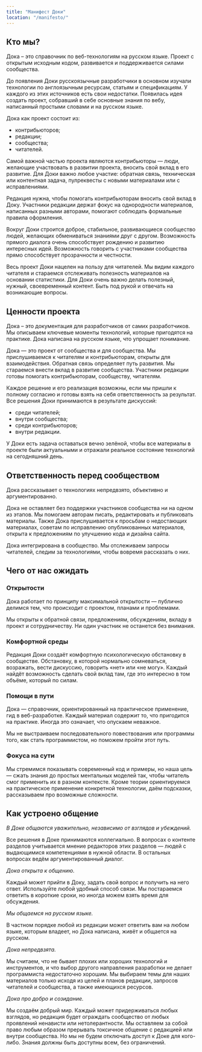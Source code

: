 ```yaml
---
title: "Манифест Доки"
location: "/manifesto/"
---
```


## Кто мы?

Дока – это справочник по веб-технологиям на русском языке. Проект с открытым исходным кодом, развивается и поддерживается силами сообщества.

До появления Доки русскоязычные разработчики в основном изучали технологии по англоязычным ресурсам, статьям и спецификациям. У каждого из этих источников есть свои недостатки. Появилась идея создать проект, собравший в себе основные знания по вебу, написанный простыми словами и на русском языке.

Дока как проект состоит из:

- контрибьюторов;
- редакции;
- сообщества;
- читателей.

Самой важной частью проекта являются контрибьюторы — люди, желающие участвовать в развитии проекта, вносить свой вклад в его развитие. Для Доки важно любое участие: обратная связь, техническая или контентная задача, пулреквесты с новыми материалами или с исправлениями.

Редакция нужна, чтобы помогать контрибьюторам вносить свой вклад в Доку. Участники редакции держат фокус на однородности материалов, написанных разными авторами, помогают соблюдать формальные правила оформления.

Вокруг Доки строится доброе, стабильное, развивающиеся сообщество людей, желающих обмениваться знаниями друг с другом. Возможность прямого диалога очень способствует рождению и развитию интересных идей. Возможность говорить с участниками сообщества прямо способствует прозрачности и честности.

Весь проект Доки нацелен на пользу для читателей. Мы видим каждого читателя и стараемся отслеживать полезность материалов на основании статистики. Для Доки очень важно делать полезный, нужный, своевременный контент. Быть под рукой и отвечать на возникающие вопросы.

## Ценности проекта

Дока – это документация для разработчиков от самих разработчиков. Мы описываем ключевые моменты технологий, которые пригодятся на практике. Дока написана на русском языке, что упрощает понимание.

Дока — это проект от сообщества и для сообщества. Мы прислушиваемся к читателям и контрибьюторам, открыты для взаимодействия. Обратная связь определяет путь развития. Мы стараемся внести вклад в развитие сообщества. Участники редакции готовы помогать контрибьюторам, сообществу, читателям.

Каждое решение и его реализация возможны, если мы пришли к полному согласию и готовы взять на себя ответственность за результат. Все решения Доки принимаются в результате дискуссий:

- среди читателей;
- внутри сообщества;
- среди контрибьюторов;
- внутри редакции.

У Доки есть задача оставаться вечно зелёной, чтобы все материалы в проекте были актуальными и отражали реальное состояние технологий на сегодняшний день.

## Ответственность перед сообществом

Дока рассказывает о технологиях непредвзято, объективно и аргументированно.

Дока не оставляет без поддержки участников сообщества ни на одном из этапов. Мы помогаем авторам писать, редактировать и публиковать материалы. Также Дока прислушивается к просьбам о недостающих материалах, советам по исправлению опубликованных материалов, открыта к предложениям по улучшению кода и дизайна сайта.

Дока интегрирована в сообщество. Мы отслеживаем запросы читателей, следим за технологиями, чтобы вовремя рассказать о них.

## Чего от нас ожидать

### Открытости

Дока работает по принципу максимальной открытости — публично делимся тем, что происходит с проектом, планами и проблемами.

Мы открыты к обратной связи, предложениям, обсуждениям, вкладу в проект и сотрудничеству. Ни один участник не останется без внимания.

### Комфортной среды

Редакция Доки создаёт комфортную психологическую обстановку в сообществе. Обстановку, в которой нормально сомневаться, возражать, вести дискуссию, говорить «нет» или «не могу». Каждый найдёт возможность сделать свой вклад там, где это интересно в том объёме, который по силам.

### Помощи в пути

Дока — справочник, ориентированный на практическое применение, гид в веб-разработке. Каждый материал содержит то, что пригодится на практике. Иногда это означает, что опускаем неважное.

Мы не выстраиваем последовательного повествования или программы того, как стать программистом, но поможем пройти этот путь.

### Фокуса на сути

Мы стремимся показывать современный код и примеры, но наша цель — сжать знания до простых ментальных моделей так, чтобы читатель смог применить их в разном контексте. Кроме теории ориентируемся на практическое применение конкретной технологии, даём подсказки, рассказываем про возможные сложности.

## Как устроено общение

_В Доке общаются уважительно, независимо от взглядов и убеждений._

Все решения в Доке принимаются коллегиально. В вопросах о контенте разделов учитывается мнение редакторов этих разделов — людей с выдающимися компетенциями в нужной области. В остальных вопросах ведём аргументированный диалог.

_Дока открыта к общению._

Каждый может прийти в Доку, задать свой вопрос и получить на него ответ. Используйте любой удобный способ связи. Мы постараемся ответить в короткие сроки, но иногда можем взять время для обсуждения.

_Мы общаемся на русском языке._

В частном порядке любой из редакции может ответить вам на любом языке, которым владеет, но Дока написана, живёт и общается на русском.

_Дока непредвзята._

Мы считаем, что не бывает плохих или хороших технологий и инструментов, и что выбор другого направления разработки не делает программиста недостаточно хорошим. Мы выбираем темы для наших материалов только исходя из целей и планов редакции, запросов читателей и сообщества, а также имеющихся ресурсов.

_Дока про добро и созидание._

Мы создаём добрый мир. Каждый может придерживаться любых взглядов, но редакция будет ограждать сообщество от любых проявлений ненависти или нетолерантности. Мы оставляем за собой право любым образом прерывать токсичное общение с редакцией или внутри сообщества. Но мы не будем отключать доступ к Доке для кого-либо. Знания должны быть доступны всем, без ограничений.
